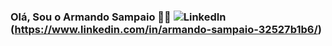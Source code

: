 ### Olá, Sou o Armando Sampaio 👋🏻 ![LinkedIn](https://img.shields.io/badge/linkedin-%230077B5.svg?style=for-the-badge&logo=linkedin&logoColor=white)(https://www.linkedin.com/in/armando-sampaio-32527b1b6/)


<!--
**ArmandooSampaio/ArmandooSampaio** is a ✨ _special_ ✨ repository because its `README.md` (this file) appears on your GitHub profile.

Here are some ideas to get you started:

- 🔭 I’m currently working on ...
- 🌱 I’m currently learning ...
- 👯 I’m looking to collaborate on ...
- 🤔 I’m looking for help with ...
- 💬 Ask me about ...
- 📫 How to reach me: ...
- 😄 Pronouns: ...
- ⚡ Fun fact: ...
-->
